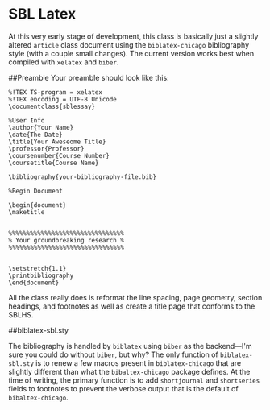 # SBL Latex

At this very early stage of development, this class is basically just a slightly altered `article` class document using the `biblatex-chicago` bibliography style (with a couple small changes). The current version works best when compiled with `xelatex` and `biber`.


##Preamble
Your preamble should look like this:

	%!TEX TS-program = xelatex
	%!TEX encoding = UTF-8 Unicode
	\documentclass{sblessay}

	%User Info
	\author{Your Name}
	\date{The Date}
	\title{Your Aweseome Title}
	\professor{Professor}
	\coursenumber{Course Number}
	\coursetitle{Course Name}
	
	\bibliography{your-bibliography-file.bib}

	%Begin Document

	\begin{document}
	\maketitle


	%%%%%%%%%%%%%%%%%%%%%%%%%%%%%%%%
	% Your groundbreaking research %
	%%%%%%%%%%%%%%%%%%%%%%%%%%%%%%%%


	\setstretch{1.1}
	\printbibliography
	\end{document}

All the class really does is reformat the line spacing, page geometry, section headings, and footnotes as well as create a title page that conforms to the SBLHS.

##biblatex-sbl.sty

The bibliography is handled by `biblatex` using `biber` as the backend—I'm sure you could do without `biber`, but why? The only function of `biblatex-sbl.sty` is to renew a few macros present in `biblatex-chicago` that are slightly different than what the `bibaltex-chicago` package defines. At the time of writing, the primary function is to add `shortjournal` and `shortseries` fields to footnotes to prevent the verbose output that is the default of `bibaltex-chicago`.